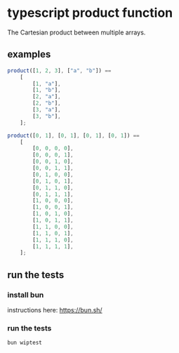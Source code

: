 # typescript product function

The Cartesian product between multiple arrays.

## examples

```ts
product([1, 2, 3], ["a", "b"]) ==
    [
        [1, "a"],
        [1, "b"],
        [2, "a"],
        [2, "b"],
        [3, "a"],
        [3, "b"],
    ];

product([0, 1], [0, 1], [0, 1], [0, 1]) ==
    [
        [0, 0, 0, 0],
        [0, 0, 0, 1],
        [0, 0, 1, 0],
        [0, 0, 1, 1],
        [0, 1, 0, 0],
        [0, 1, 0, 1],
        [0, 1, 1, 0],
        [0, 1, 1, 1],
        [1, 0, 0, 0],
        [1, 0, 0, 1],
        [1, 0, 1, 0],
        [1, 0, 1, 1],
        [1, 1, 0, 0],
        [1, 1, 0, 1],
        [1, 1, 1, 0],
        [1, 1, 1, 1],
    ];
```

## run the tests

### install bun

instructions here: https://bun.sh/

### run the tests

```shell
bun wiptest
```
